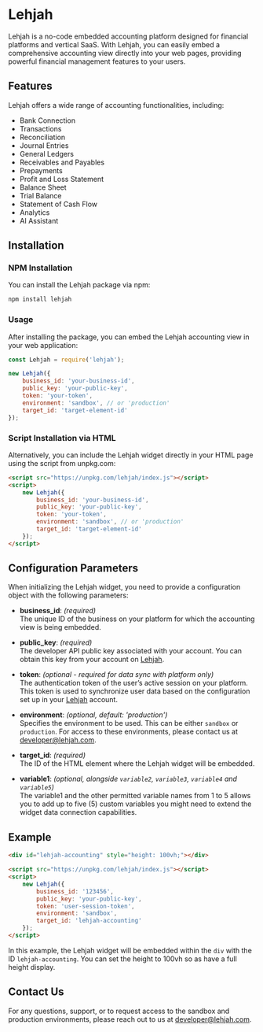 # Lehjah

Lehjah is a no-code embedded accounting platform designed for financial platforms and vertical SaaS. With Lehjah, you can easily embed a comprehensive accounting view directly into your web pages, providing powerful financial management features to your users.

## Features

Lehjah offers a wide range of accounting functionalities, including:

- Bank Connection
- Transactions
- Reconciliation
- Journal Entries
- General Ledgers
- Receivables and Payables
- Prepayments
- Profit and Loss Statement
- Balance Sheet
- Trial Balance
- Statement of Cash Flow
- Analytics
- AI Assistant

## Installation

### NPM Installation

You can install the Lehjah package via npm:

```bash
npm install lehjah
```

### Usage

After installing the package, you can embed the Lehjah accounting view in your web application:

```javascript
const Lehjah = require('lehjah');

new Lehjah({
    business_id: 'your-business-id',
    public_key: 'your-public-key',
    token: 'your-token',
    environment: 'sandbox', // or 'production'
    target_id: 'target-element-id'
});
```

### Script Installation via HTML

Alternatively, you can include the Lehjah widget directly in your HTML page using the script from unpkg.com:

```html
<script src="https://unpkg.com/lehjah/index.js"></script>
<script>
    new Lehjah({
        business_id: 'your-business-id',
        public_key: 'your-public-key',
        token: 'your-token',
        environment: 'sandbox', // or 'production'
        target_id: 'target-element-id'
    });
</script>
```

## Configuration Parameters

When initializing the Lehjah widget, you need to provide a configuration object with the following parameters:

- **business_id**: *(required)*  
  The unique ID of the business on your platform for which the accounting view is being embedded.

- **public_key**: *(required)*  
  The developer API public key associated with your account. You can obtain this key from your account on [Lehjah](https://lehjah.tyms.io).

- **token**: *(optional - required for data sync with platform only)*  
  The authentication token of the user’s active session on your platform. This token is used to synchronize user data based on the configuration set up in your [Lehjah](https://lehjah.tyms.io) account.

- **environment**: *(optional, default: 'production')*  
  Specifies the environment to be used. This can be either `sandbox` or `production`. For access to these environments, please contact us at [developer@lehjah.com](mailto:developer@lehjah.com).

- **target_id**: *(required)*  
  The ID of the HTML element where the Lehjah widget will be embedded.

- **variable1**: *(optional, alongside `variable2`, `variable3`, `variable4` and `variable5`)*  
  The variable1 and the other permitted variable names from 1 to 5 allows you to add up to five (5) custom variables you might need to extend the widget data connection capabilities.

## Example

```html
<div id="lehjah-accounting" style="height: 100vh;"></div>

<script src="https://unpkg.com/lehjah/index.js"></script>
<script>
    new Lehjah({
        business_id: '123456',
        public_key: 'your-public-key',
        token: 'user-session-token',
        environment: 'sandbox',
        target_id: 'lehjah-accounting'
    });
</script>
```

In this example, the Lehjah widget will be embedded within the `div` with the ID `lehjah-accounting`. You can set the height to 100vh so as have a full height display.

## Contact Us

For any questions, support, or to request access to the sandbox and production environments, please reach out to us at [developer@lehjah.com](mailto:developer@lehjah.com).